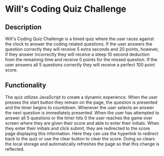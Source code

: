 # Will's Coding Quiz Challenge

## Description

Will's Coding Quiz Challenge is a timed quiz where the user races against the clock to answer the coding related questions. If the user answers the question correctly they will receive 5 extra seconds and 20 points, however, if they answer incorrectly they will receive a steep 10 second deduction from the remaining time and receive 0 points for the missed question. If the user answers all 5 questions correctly they will receive a perfect 100 point score. 

## Functionality 

The quiz utilizes JavaScript to create a dynamic experience. When the user presses the start button they remain on the page, the question is presented and the timer begins to countdown. Whenever the user selects an answer the next question is immediately presented. When the user has attempted to answer all 5 questions or the timer hits 0 the user reaches the game over screen where they are given their score and able to enter their initials. When they enter their initials and click submit, they are redirected to the score page displaying this information. Here they can use the hyperlink to redirect back to the quiz or use the clear button to clear the score. Doing so clears the local storage and automatically refreshes the page so that this change is reflected. 